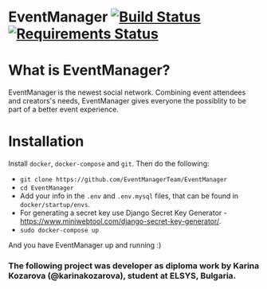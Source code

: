# EventManager [![Build Status](https://travis-ci.org/EventManagerTeam/EventManager.svg?branch=master)](https://travis-ci.org/EventManagerTeam/EventManager) [![Requirements Status](https://requires.io/github/EventManagerTeam/EventManager/requirements.svg?branch=master)](https://requires.io/github/EventManagerTeam/EventManager/requirements/?branch=master)

# What is EventManager?
EventManager is the newest social network. Combining event attendees and creators's needs, EventManager gives everyone the possiblity to be part of a better event experience. 

# Installation
Install `docker`, `docker-compose` and `git`.
Then do the following:

* `git clone https://github.com/EventManagerTeam/EventManager`
* `cd EventManager`
* Add your info in the `.env` and `.env.mysql` files, that can be found in `docker/startup/envs`.
* For generating a secret key use Django Secret Key Generator - https://www.miniwebtool.com/django-secret-key-generator/.  
* `sudo docker-compose up`

And you have EventManager up and running :)

### The following project was developer as diploma work by Karina Kozarova (@karinakozarova), student at ELSYS, Bulgaria.
